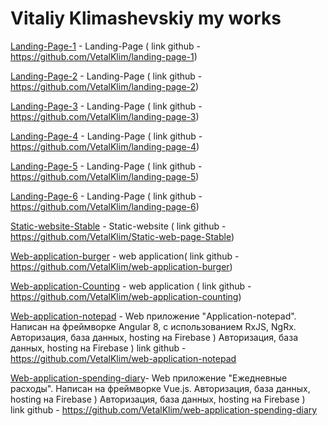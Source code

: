 # Vitaliy Klimashevskiy my works

[Landing-Page-1](https://vetalklim.github.io/landing-page-1/ "landing-page-1")   - Landing-Page ( link github - https://github.com/VetalKlim/landing-page-1)

[Landing-Page-2](https://vetalklim.github.io/landing-page-2/ "landing-page-2")   - Landing-Page ( link github - https://github.com/VetalKlim/landing-page-2)

[Landing-Page-3](https://vetalklim.github.io/landing-page-3/ "landing-page-3")   - Landing-Page ( link github - https://github.com/VetalKlim/landing-page-3)

[Landing-Page-4](https://vetalklim.github.io/landing-page-4/ "landing-page-4")   - Landing-Page ( link github - https://github.com/VetalKlim/landing-page-4)

[Landing-Page-5](https://vetalklim.github.io/landing-page-5/ "landing-page-5")   - Landing-Page ( link github - https://github.com/VetalKlim/landing-page-5)

[Landing-Page-6](https://vetalklim.github.io/landing-page-6/ "landing-page-6")   - Landing-Page ( link github - https://github.com/VetalKlim/landing-page-6)

[Static-website-Stable](https://vetalklim.github.io/Static-web-page-Stable/ "Static-web-page-Stable")   - Static-website ( link github - https://github.com/VetalKlim/Static-web-page-Stable)

[Web-application-burger](https://vetalklim.github.io/web-application-burger/ "web-application-burger")   - web application( link github - https://github.com/VetalKlim/web-application-burger)

[Web-application-Сounting](https://vetalklim.github.io/web-application-counting/ "web-application-counting")   - web application ( link github - https://github.com/VetalKlim/web-application-counting)

[Web-application-notepad](https://application-notepad.web.app/) - Web приложение "Application-notepad". Написан на фреймворке Angular 8, с использованием RxJS, NgRx. 
Авторизация, база данных, hosting на Firebase )	Авторизация, база данных, hosting на Firebase )
link github - https://github.com/VetalKlim/web-application-notepad

[Web-application-spending-diary](https://vue-spending-diary.web.app)- Web приложение "Ежедневные расходы". 
Написан на фреймворке Vue.js. 
Авторизация, база данных, hosting на Firebase )	Авторизация, база данных, hosting на Firebase )  
link github - https://github.com/VetalKlim/web-application-spending-diary

